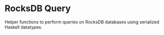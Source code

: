 # RocksDB Query

Helper functions to perform queries on RocksDB databases using serialized Haskell datatypes.
